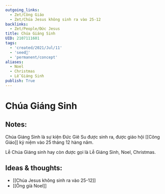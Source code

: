 ```yaml
---
outgoing_links:
  - Zet/Công Giáo
  - Zet/Chúa Jesus không sinh ra vào 25-12
backlinks:
  - Zet/People/Đức Jesus
title: Chúa Giáng Sinh
UID: 2107111601
tags:
  - 'created/2021/Jul/11'
  - 'seed🥜'
  - 'permanent/concept'
aliases:
  - Noel
  - Christmas
  - Lễ Giáng Sinh
publish: True
---
```

# Chúa Giáng Sinh

## Notes:
Chúa Giáng Sinh là sự kiện Đức Giê Su được sinh ra, được giáo hội [[Công Giáo]] kỷ niệm vào 25 tháng 12 hàng năm.

Lễ Chúa Giáng sinh hay còn được gọi là Lễ Giáng Sinh, Noel, Christmas.

## Ideas & thoughts:
- [[Chúa Jesus không sinh ra vào 25-12]]
- [[Ông già Noel]]

